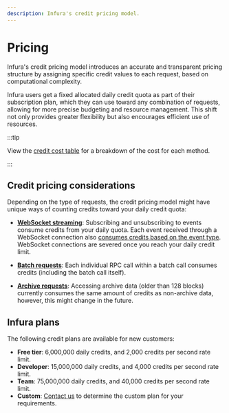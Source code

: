 ```yaml
---
description: Infura's credit pricing model.
---
```


# Pricing

Infura's credit pricing model introduces an accurate and transparent pricing structure by assigning
specific credit values to each request, based on computational complexity.

Infura users get a fixed allocated daily credit quota as part of their subscription plan, which they can
use toward any combination of requests, allowing for more precise budgeting and resource management.
This shift not only provides greater flexibility but also encourages efficient use of resources.

:::tip

View the [credit cost table](./credit-cost.md) for a breakdown of the cost for each method.

:::

## Credit pricing considerations

Depending on the type of requests, the credit pricing model might have unique ways of counting
credits toward your daily credit quota:

- [**WebSocket streaming**](../../concepts/websockets.md#pricing): Subscribing and unsubscribing to events consume credits from your
    daily quota. Each event received through a WebSocket connection also
    [consumes credits based on the event type](./credit-cost.md#subscription-events).
    WebSocket connections are severed once you reach your daily credit limit.

- [**Batch requests**](../../how-to/make-batch-requests.md): Each individual RPC call
    within a batch call consumes credits (including the batch call itself).

- [**Archive requests**](../../concepts/archive-data.md): Accessing archive data (older than 128 blocks)
    currently consumes the same amount of credits as non-archive data, however, this might change in the future.

## Infura plans

The following credit plans are available for new customers:

- **Free tier**: 6,000,000 daily credits, and 2,000 credits per second rate limit.
- **Developer**: 15,000,000 daily credits, and 4,000 credits per second rate limit.
- **Team**: 75,000,000 daily credits, and 40,000 credits per second rate limit.
- **Custom**: [Contact us](https://www.infura.io/contact) to determine the custom plan for your requirements.
